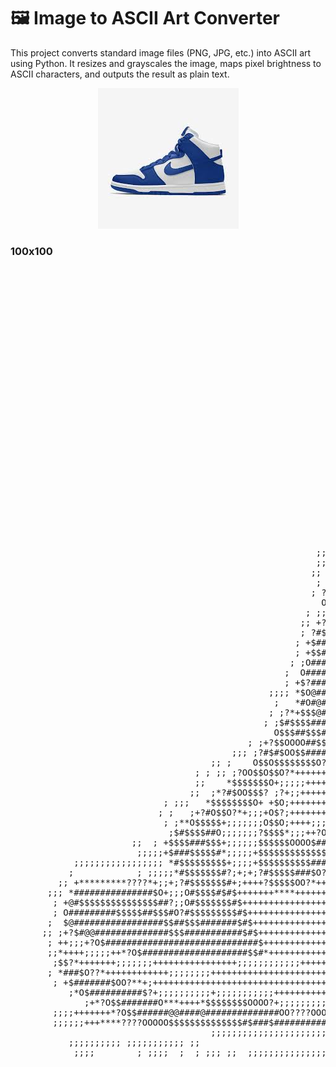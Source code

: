 # 🖼️ Image to ASCII Art Converter
This project converts standard image files (PNG, JPG, etc.) into ASCII art using Python. It resizes and grayscales the image, maps pixel brightness to ASCII characters, and outputs the result as plain text.

<div align="center">
<img src="ascii.png" width="225" height="225">
</div>

### 100x100
<pre>
                                                                                                    
                                                                                                    
                                                                                                    
                                                                                                    
                                                                                                    
                                                                                                    
                                                                                                    
                                                                                                    
                                                                                                    
                                                                                                    
                                                                                                    
                                                                                                    
                                                                                                    
                                                                                                    
                                                                                                    
                                                                                                    
                                                                                                    
                                                                                                    
                                                                                                    
                                                                                                    
                                                                                                    
                                                                                                    
                                                                                                    
                                                                                                    
                                                                                                    
                                                            ; ;; ;;                                 
                                                            ;;                                      
                                                            ; ;?*; ;                                
                                                          ;;;;O$+;  ;;                              
                                                          ;; ?#*;++;  ;                             
                                                         ;; +#O;;+++;  ;                            
                                                          ; O#+;+;;+*+; ;                           
                                                         ; ?#$*$#$*;+*+;;                           
                                                           O$?$#$$$O++*; ;                          
                                                        ; ;;*$$$$#$?;;+; ;                          
                                                       ;; +?$#####*;;;++;  ;                        
                                                       ; ?#$$####*;+++;;+;   ;                      
                                                      ; +$#######$*++++;;++;;                       
                                                      ; +$$########*+++++;;;;;;;                    
                                                     ; ;O###########?++++++;;;;;;;;;;   ;           
                                                    ;  O#############O+++++++;;;;;;;++;;;           
                                                    ; +$?#############O+++++++++;;;;;+;;;           
                                                 ;;;; *$O@#############$++++++++++++++;             
                                                  ;   *#O#@#############$++++++++++++*+?; ;         
                                                 ; ;?*+$$$@##############$*+++++++++*+*@+ ;         
                                                ; ;$#$$$$#################$*++++++++*+*#* ;         
                                                  O$$$##$$$##$$############$++++++++**+#* ;         
                                             ; ;+?$$OOOO##$$#O*#############$+++++++++*#* ;         
                                          ;;; ;?#$#$OO$$####$++?#############$+++++*?$#@? ;         
                                      ;; ;    O$$O$$$$$$$$O?++++O############@$+*?$##@@O; ;         
                                   ; ; ;; ;?OO$$O$$O?*++++++++++*$#################@#$?+ ;          
                                   ;;    *$$$$$$$O+;;;;;+++++++++?#################O*+++;           
                                  ;;  ;*?#$OO$$$? ;?+;;++++++++++*$###############O+++*+; ;         
                             ; ;;;   *$$$$$$$$O+ +$O;+++++++++++++?################$?+++;           
                            ; ;   ;+?#O$$O?*+;;;+O$?;+++++++++;+*?$$#################$O?+           
                             ; ;**O$$$$$+;;;;;;;O$$O;++++;;;+*O$###$####################$; ;        
                              ;$#$$$$##O;;;;;;;?$$$$*;;;++?O$######$#####################; ;        
                       ;;  ; +$$$$###$$$+;;;;;;$$$$$$OOOO$###$####$O$####################+  ;       
                        ;;;;;+$###$$$$$#*;;;;;+$$$$$$$$$$$$$###$O?*+$###################@*          
            ;;;;;;;;;;;;;;;;; *#$$$$$$$$$+;;;;+$$$$$$$$$$###$O?*++++O####################? ;        
           ;            ; ;;;;;*#$$$$$$$#?;+;+;?#$$$$$###$O?*+++++++?####################O ;;       
         ;; +*********????*+;;+;?#$$$$$$$#+;++++?$$$$$OO?*++++++++++*####################$ ;        
       ;;; *###############$O+;;;O#$$$$#$#$+++++++****++++++++++++++*####################$ ;        
        ; +@#$$$$$$$$$$$$$$$##?;;O#$$$$$$$#$++++++++++++++++++++++++*####################$  ;       
        ; O#########$$$$$##$$$#O?#$$$$$$$$$#$+++++++++++++++++++++++*####################O ;;       
       ;  $@#################$$##$$$#######$#$++++++++++++++++++++++*###################@? ;;       
      ;; ;+?$#@@##############$$$###########$#$+++++++++++++++++++++*##################$O* ;        
       ; ++;;;+?O$#############################$++++++++++++++++++++*#####$$$$OOOO??**++++;         
       ;;*++++;;;;;++*?O$####################$$#*++++++++++++++++++++++++++++++++;++++++++;         
        ;$$?*+++++++;;;;;;;++++++++++++++++;;;;;;;;;;;;+++++++++++++++++++++++++++++++++++; ;       
       ; *###$O??*++++++++++++;;;;;;;;++++++++++++++++++++++++++++++++++++++++++++++++++++; ;       
        ; +$#######$OO?**+;++++++++++++++++++++++++++++++++++++++++++++++++++++++++++++++;;         
           ;*O$##########$?+;;;;;;;;;;+;;;;;;;;;;;+++++++++++++++++++++++++++++++++;;;++*?? ;       
              ;+*?O$$#######O***++++*$$$$$$$$OOOO?+;;;;;;;;;;;;;;;;;+************??OO$$##@$  ;      
        ;;;;+++++++*?O$$######@@####@##############OO????OOOO???????#####################$* ;       
        ;;;;;;+++****????OOOOO$$$$$$$$$$$$$$#$###$##########@@@@@@@@##################$O?+; ;       
                                      ;;;;;;;;;;;;;;;;;;;;;;;;;;++++++++++++++++++++++;;;;;         
           ;;;;;;;;;; ;;;;;;;;;;; ;;                                                                
            ;;;;        ; ;;;;  ;  ; ;;; ;;  ;;;;;;;;;;;;;;;;;;; ;;;;;;;;;;;;;;;;;;;;;;;; ;;;       
                                                                                                    
                                                                                                    
                                                                                                    
                                                                                                    
                                                                                                    
                                                                                                    
                                                                                                    
                                                                                                    
                                                                                                    
                                                                                                    
                                                                                                    
                                                                                                    
                                                                                                    
                                                                                                    
                                                                                                    
                                                                                                    
                                                                                                    
                                                                                                    
                                                                                                    
                                                                                                    
                                                                                                    

</pre>
